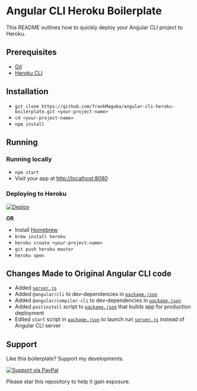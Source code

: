 # Angular CLI Heroku Boilerplate
This README outlines how to quickly deploy your Angular CLI project to Heroku.

## Prerequisites
* [Git](http://git-scm.com/)
* [Heroku CLI](https://devcenter.heroku.com/articles/heroku-cli)

## Installation
* `git clone https://github.com/frankMagoba/angular-cli-heroku-boilerplate.git <your-project-name>`
* `cd <your-project-name>`
* `npm install`

## Running
### Running locally
* `npm start`
* Visit your app at [http://localhost:8080](http://localhost:8080)

### Deploying to Heroku
[![Deploy](https://www.herokucdn.com/deploy/button.svg)](https://heroku.com/deploy)

**OR**

* Install [Homebrew](https://brew.sh/)
* `brew install heroku`
* `heroku create <your-project-name>`
* `git push heroku master`
* `heroku open`

## Changes Made to Original Angular CLI code

* Added [`server.js`](https://github.com/frankMagoba/angular-cli-heroku-boilerplate/blob/master/server.js)
* Added `@angular/cli` to dev-dependencies in [`package.json`](https://github.com/frankMagoba/angular-cli-heroku-boilerplate/blob/master/package.json)
* Added `@angular/compiler-cli` to dev-dependencies in [`package.json`](https://github.com/frankMagoba/angular-cli-heroku-boilerplate/blob/master/package.json)
* Added `postinstall` script to [`package.json`](https://github.com/frankMagoba/angular-cli-heroku-boilerplate/blob/master/package.json) that builds app for production deployment
* Edited `start` script in [`package.json`](https://github.com/frankMagoba/angular-cli-heroku-boilerplate/blob/master/package.json) to launch run [`server.js`](https://github.com/frankMagoba/angular-cli-heroku-boilerplate/blob/master/server.js) instead of Angular CLI server

## Support
Like this boilerplate? Support my developments.

[![Support via PayPal](https://www.paypal.com/cgi-bin/webscr?cmd=_s-xclick&hosted_button_id=HEA5HCZ83ZAFC&source=url)](https://www.paypal.com/cgi-bin/webscr?cmd=_s-xclick&hosted_button_id=HEA5HCZ83ZAFC&source=url)

Please star this repository to help it gain exposure.
